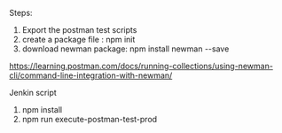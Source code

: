 Steps:

1. Export the postman test scripts
2. create a package file : npm init
3. download newman package: npm install newman --save

https://learning.postman.com/docs/running-collections/using-newman-cli/command-line-integration-with-newman/

Jenkin script
1. npm install
2. npm run execute-postman-test-prod
